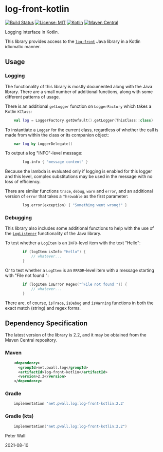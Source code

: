 # log-front-kotlin

[![Build Status](https://travis-ci.com/pwall567/log-front-kotlin.svg?branch=main)](https://travis-ci.com/pwall567/log-front-kotlin)
[![License: MIT](https://img.shields.io/badge/License-MIT-yellow.svg)](https://opensource.org/licenses/MIT)
[![Kotlin](https://img.shields.io/static/v1?label=Kotlin&message=v1.4.0&color=blue&logo=kotlin)](https://github.com/JetBrains/kotlin/releases/tag/v1.4.0)
[![Maven Central](https://img.shields.io/maven-central/v/net.pwall.log/log-front-kotlin?label=Maven%20Central)](https://search.maven.org/search?q=g:%22net.pwall.log%22%20AND%20a:%22log-front-kotlin%22)

Logging interface in Kotlin.

This library provides access to the [`log-front`](https://github.com/pwall567/log-front) Java library in a Kotlin
idiomatic manner.

## Usage

### Logging

The functionality of this library is mostly documented along with the Java library.
There are a small number of additional functions, along with some different patterns of usage.

There is an additional `getLogger` function on `LoggerFactory` which takes a Kotlin `KClass`:
```kotlin
    val log = LoggerFactory.getDefault().getLogger(ThisClass::class)
```

To instantiate a `Logger` for the current class, regardless of whether the call is made from within the class or its
companion object:
```kotlin
    var log by LoggerDelegate()
```

To output a log "INFO"-level message:
```kotlin
        log.info { "message content" }
```
Because the lambda is evaluated only if logging is enabled for this logger and this level, complex substitutions may be
used in the message with no loss of efficiency.

There are similar functions `trace`, `debug`, `warn` and `error`, and an additional version of `error` that takes a
`Throwable` as the first parameter:
```kotlin
        log.error(exception) { "Something went wrong!" }
```

### Debugging

This library also includes some additional functions to help with the use of the
[`LogListener`](https://github.com/pwall567/log-front#loglistener) functionality of the Java library.

To test whether a `LogItem` is an `INFO`-level item with the text "Hello":
```kotlin
        if (logItem isInfo "Hello") {
            // whatever...
        }
```

Or to test whether a `LogItem` is an `ERROR`-level item with a message starting with "File not found ":
```kotlin
        if (logItem isError Regex("^File not found ")) {
            // whatever...
        }
```

There are, of course, `isTrace`, `isDebug` and `isWarning` functions in both the exact match (string) and regex forms.

## Dependency Specification

The latest version of the library is 2.2, and it may be obtained from the Maven Central repository.

### Maven
```xml
    <dependency>
      <groupId>net.pwall.log</groupId>
      <artifactId>log-front-kotlin</artifactId>
      <version>2.2</version>
    </dependency>
```
### Gradle
```groovy
    implementation 'net.pwall.log:log-front-kotlin:2.2'
```
### Gradle (kts)
```kotlin
    implementation("net.pwall.log:log-front-kotlin:2.2")
```

Peter Wall

2021-08-10
